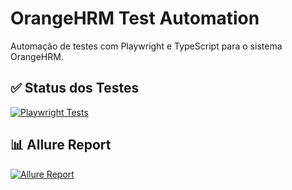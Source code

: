 # OrangeHRM Test Automation

Automação de testes com Playwright e TypeScript para o sistema OrangeHRM.

## ✅ Status dos Testes

[![Playwright Tests](https://github.com/lucasrosa14/orangeHRM-test/actions/workflows/playwright.yml/badge.svg)](https://github.com/lucasrosa14/orangeHRM-test/actions/workflows/playwright.yml)

## 📊 Allure Report

[![Allure Report](https://img.shields.io/badge/Allure-Report-blueviolet?logo=allure)](https://lucasrosa14.github.io/orangeHRM-test/)

